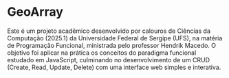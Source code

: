 # GeoArray 
Este é um projeto acadêmico desenvolvido por calouros de Ciências da Computação (2025.1) da Universidade Federal de Sergipe (UFS), na matéria de Programação Funcional, ministrada pelo professor Hendrik Macedo. O objetivo foi aplicar na prática os conceitos do paradigma funcional estudado em JavaScript, culminando no desenvolvimento de um CRUD (Create, Read, Update, Delete) com uma interface web simples e interativa.
